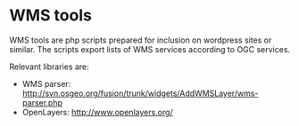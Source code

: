 WMS tools
=========

WMS tools are php scripts prepared for inclusion on wordpress sites or similar. The scripts export lists of WMS services according to OGC services.

Relevant libraries are:
* WMS parser: http://svn.osgeo.org/fusion/trunk/widgets/AddWMSLayer/wms-parser.php
* OpenLayers: http://www.openlayers.org/
